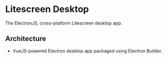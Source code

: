 # Litescreen Desktop

The ElectronJS, cross-platform Litescreen desktop app.

## Architecture

- VueJS-powered Electron desktop app packaged using Electron Builder.